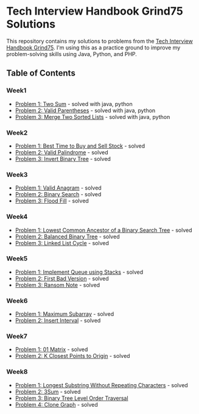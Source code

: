 # Tech Interview Handbook Grind75 Solutions

This repository contains my solutions to problems from the [Tech Interview Handbook Grind75](https://www.techinterviewhandbook.org/grind75?hours=2&difficulty=Easy&difficulty=Medium). I'm using this as a practice ground to improve my problem-solving skills using Java, Python, and PHP.

## Table of Contents

### Week1
- [Problem 1: Two Sum](./) - solved with java, python
- [Problem 2: Valid Parentheses](./) - solved with java, python
- [Problem 3: Merge Two Sorted Lists](./) - solved with java, python

### Week2
- [Problem 1: Best Time to Buy and Sell Stock](./) - solved 
- [Problem 2: Valid Palindrome](./) - solved 
- [Problem 3: Invert Binary Tree](./) - solved

### Week3
- [Problem 1: Valid Anagram](./) - solved 
- [Problem 2: Binary Search](./) - solved 
- [Problem 3: Flood Fill](./) - solved 

### Week4
- [Problem 1: Lowest Common Ancestor of a Binary Search Tree](./) - solved 
- [Problem 2: Balanced Binary Tree](./) - solved 
- [Problem 3: Linked List Cycle](./) - solved

### Week5
- [Problem 1: Implement Queue using Stacks](./) - solved
- [Problem 2: First Bad Version](./) - solved
- [Problem 3: Ransom Note](./) - solved

### Week6
- [Problem 1: Maximum Subarray](./) - solved
- [Problem 2: Insert Interval](./) - solved

### Week7
- [Problem 1: 01 Matrix](./) - solved
- [Problem 2: K Closest Points to Origin](./) - solved

### Week8
- [Problem 1: Longest Substring Without Repeating Characters](./)  - solved
- [Problem 2: 3Sum](./) - solved
- [Problem 3: Binary Tree Level Order Traversal](./)
- [Problem 4: Clone Graph](./) - solved
